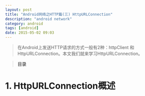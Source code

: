 ```yaml
---
layout: post
title: "Android网络之HTTP篇(三) HttpURLConnection"
description: "android network"
category: android
tags: [android]
date: 2015-05-02 09:03
---
```


> 在Android上发送HTTP请求的方式一般有2种：httpClient 和 HttpURLConnection。本文我们就来学习HttpURLConnection。

> **目录**  
[](#anchor1)  


<a name="anchor1"></a>
# 1. HttpURLConnection概述

